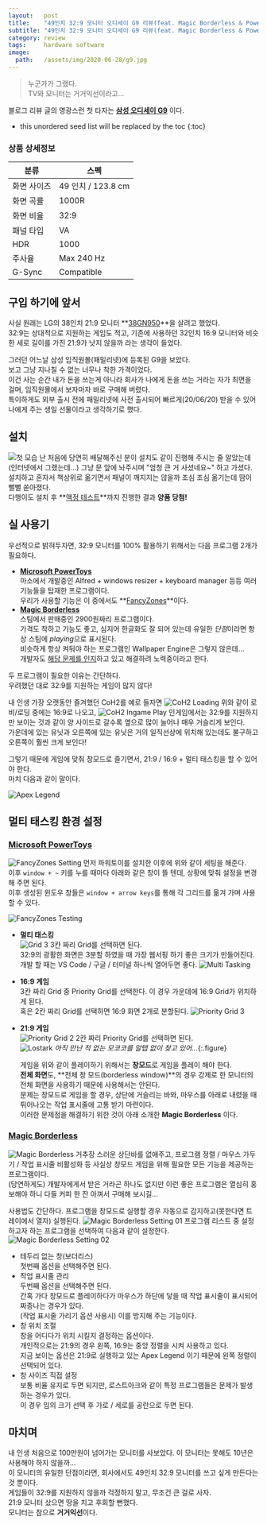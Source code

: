 ```yaml
---
layout:   post
title:    "49인치 32:9 모니터 오디세이 G9 리뷰(feat. Magic Borderless & PowerToys)"
subtitle: "49인치 32:9 모니터 오디세이 G9 리뷰(feat. Magic Borderless & PowerToys)"
category: review
tags:     hardware software
image:
  path:   /assets/img/2020-06-28/g9.jpg
---
```


> 누군가가 그랬다.<br>
> TV와 모니터는 거거익선이라고...

블로그 리뷰 글의 영광스런 첫 타자는 **[삼성 오디세이 G9](https://www.samsung.com/sec/monitors/gaming-lc49g95tsskxkr/)** 이다.

<!--more-->

* this unordered seed list will be replaced by the toc
{:toc}

### 상품 상세정보

| 분류 | 스펙 |
|-----|------|
| 화면 사이즈 | 49 인치 / 123.8 cm |
| 화면 곡률 | 1000R |
| 화면 비율 | 32:9 |
| 패널 타입 | VA |
| HDR | 1000 |
| 주사율 | Max 240 Hz |
| G-Sync | Compatible |

## 구입 하기에 앞서

사실 원래는 LG의 38인치 21:9 모니터 **[38GN950](https://www.lg.com/us/monitors/lg-38gn950-b-gaming-monitor)**을 살려고 했었다.<br>
32:9는 상대적으로 지원하는 게임도 적고, 기존에 사용하던 32인치 16:9 모니터와 비슷한 세로 길이를 가진 21:9가 낫지 않을까 라는 생각이 들었다.<br>

그러던 어느날 삼성 임직원몰(패밀리넷)에 등록된 G9을 보았다.<br>
보고 그냥 지나칠 수 없는 너무나 착한 가격이었다.<br>
이건 사는 순간 내가 돈을 쓰는게 아니라 회사가 나에게 돈을 쓰는 거라는 자가 최면을 걸며, 임직원몰에서 보자마자 바로 구매해 버렸다.<br>
특이하게도 외부 출시 전에 패밀리넷에 사전 출시되어 빠르게(20/06/20) 받을 수 있어 나에게 주는 생일 선물이라고 생각하기로 했다.

## 설치

![첫 모습](/assets/img/2020-06-28/g9_delivered.jpg)
난 처음에 당연히 배달해주신 분이 설치도 같이 진행해 주시는 줄 알았는데(인터넷에서 그랬는데...) 그냥 문 앞에 놔주시며 "엄청 큰 거 사셨네요~" 하고 가셨다.<br>
설치하고 혼자서 책상위로 옮기면서 패널이 깨지지는 않을까 조심 조심 옮기는데 땀이 뻘뻘 쏟아졌다.<br>
다행이도 설치 후 **[액정 테스트](http://www.monitor.co.kr/)**까지 진행한 결과 **양품 당첨!**

## 실 사용기

우선적으로 밝혀두자면, 32:9 모니터를 100% 활용하기 위해서는 다음 프로그램 2개가 필요하다.

* **[Microsoft PowerToys](https://github.com/microsoft/PowerToys)**<br>
    마소에서 개발중인 Alfred + windows resizer + keyboard manager 등등 여러 기능들을 탑재한 프로그램이다.<br>
    우리가 사용할 기능은 이 중에서도 **[FancyZones](https://github.com/microsoft/PowerToys/wiki/FancyZones-Overview)**이다.
* **[Magic Borderless](https://store.steampowered.com/app/1022230/Magic_Borderless/)**<br>
    스팀에서 판매중인 2900원짜리 프로그램이다.<br>
    가격도 착하고 기능도 좋고, 심지어 한글화도 잘 되어 있는데 유일한 *단점*이라면 항상 스팀에 *playing*으로 표시된다.<br>
    비슷하게 항상 켜둬야 하는 프로그램인 Wallpaper Engine은 그렇지 않은데...<br>
    개발자도 [해당 문제를 인지](https://steamcommunity.com/app/1022230)하고 있고 해결하려 노력중이라고 한다.

두 프로그램이 필요한 이유는 간단하다.<br>
우려했던 대로 32:9를 지원하는 게임이 많지 않다!

내 인생 가장 오랫동안 즐겨했던 CoH2를 예로 들자면
![CoH2 Loading](/assets/img/2020-06-28/coh2_loading.jpg)
위와 같이 로비/로딩 중에는 16:9로 나오고,
![CoH2 Ingame Play](/assets/img/2020-06-28/coh2_ingame.jpg)
인게임에서는 32:9를 지원하지만 보이는 것과 같이 양 사이드로 갈수록 옆으로 많이 늘어나 매우 거슬리게 보인다.<br>
가운데에 있는 유닛과 오른쪽에 있는 유닛은 거의 일직선상에 위치해 있는데도 불구하고 오른쪽이 훨씬 크게 보인다!

그렇기 때문에 게임에 맞춰 창모드로 즐기면서, 21:9 / 16:9 + 멀티 태스킹을 할 수 있어야 한다.<br>
마치 다음과 같이 말이다.

![Apex Legend](/assets/img/2020-06-28/apex_split.png)

## 멀티 태스킹 환경 설정

### [Microsoft PowerToys](https://github.com/microsoft/PowerToys)

![FancyZones Setting](/assets/img/2020-06-28/fancyzones_setting.png)
먼저 파워토이를 설치한 이후에 위와 같이 세팅을 해준다.<br>
이후 `window + ~` 키를 누를 때마다 아래와 같은 창이 뜰 텐데, 상황에 맞춰 설정을 변경해 주면 된다.<br>
이후 생성된 윈도우 창들은 `window + arrow keys`를 통해 각 그리드를 옮겨 가며 사용할 수 있다.

![FancyZones Testing](/assets/img/2020-06-28/fancyzone.gif)

* **멀티 태스킹**<br>
    ![Grid 3](/assets/img/2020-06-28/grid3.png)
    3칸 짜리 Grid를 선택하면 된다.<br>
    32:9의 광활한 화면은 3분할 하였을 때 가장 웹서핑 하기 좋은 크기가 만들어진다.<br>
    개발 할 때는 VS Code / 구글 / 터미널 하나씩 열어두면 좋다.
    ![Multi Tasking](/assets/img/2020-06-28/blog.png)
* **16:9 게임**<br>
    3칸 짜리 Grid 중 Priority Grid를 선택한다. 이 경우 가운데에 16:9 Grid가 위치하게 된다.<br>
    혹은 2칸 짜리 Grid를 선택하면 16:9 화면 2개로 분할된다.
    ![Priority Grid 3](/assets/img/2020-06-28/coh2_split.png)
* **21:9 게임**<br>
    ![Priority Grid 2](/assets/img/2020-06-28/grid2.png)
    2칸 짜리 Priority Grid를 선택하면 된다.<br>
    ![Lostark](/assets/img/2020-06-28/lostark.png)
    *아직 만난 적 없는 모코코를 알탭 없이 찾고 있어...*{:.figure}

    게임을 위와 같이 플레이하기 위해서는 **창모드**로 게임을 플레이 해야 한다.<br>
    **전체 화면**도, **전체 창 모드(borderless window)**의 경우 강제로 한 모니터의 전체 화면을 사용하기 때문에 사용해서는 안된다.<br>
    문제는 창모드로 게임을 할 경우, 상단에 거슬리는 바와, 마우스를 아래로 내렸을 때 튀어나오는 작업 표시줄에 고통 받기 마련이다.<br>
    이러한 문제점을 해결하기 위한 것이 아래 소개한 **Magic Borderless** 이다.

### [Magic Borderless](https://store.steampowered.com/app/1022230/Magic_Borderless/)

![Magic Borderless](/assets/img/2020-06-28/magic_borderless.gif)
거추장 스러운 상단바를 없애주고, 프로그램 정렬 / 마우스 가두기 / 작업 표시줄 비활성화 등 사실상 창모드 게임을 위해 필요한 모든 기능을 제공하는 프로그램이다.<br>
(당연하게도) 개발자에게서 받은 거라곤 하나도 없지만 이런 좋은 프로그램은 열심히 홍보해야 하니 다들 커피 한 잔 아껴서 구매해 보시길...

사용법도 간단하다. 프로그램을 창모드로 실행할 경우 자동으로 감지하고(못한다면 트레이에서 열자) 실행된다.
![Magic Borderless Setting 01](/assets/img/2020-06-28/magic_borderless_01.png)
프로그램 리스트 중 설정하고자 하는 프로그램을 선택하여 다음과 같이 설정한다.
![Magic Borderless Setting 02](/assets/img/2020-06-28/magic_borderless_02.png)

* 테두리 없는 창(보더리스)<br>
    첫번째 옵션을 선택해주면 된다.
* 작업 표시줄 관리<br>
    두번째 옵션을 선택해주면 된다.<br>
    간혹 가다 창모드로 플레이하다가 마우스가 하단에 닿을 때 작업 표시줄이 표시되어 짜증나는 경우가 있다.<br>
    (작업 표시줄 가리기 옵션 사용시) 이를 방지해 주는 기능이다.
* 창 위치 조절<br>
    창을 어디다가 위치 시킬지 결정하는 옵션이다.<br>
    개인적으로는 21:9의 경우 왼쪽, 16:9는 중앙 정렬을 시켜 사용하고 있다.<br>
    지금 보이는 옵션은 21:9로 실행하고 있는 Apex Legend 이기 때문에 왼쪽 정렬이 선택되어 있다.
* 창 사이즈 직접 설정<br>
    보통 비율 유지로 두면 되지만, 로스트아크와 같이 특정 프로그램들은 문제가 발생하는 경우가 있다.<br>
    이 경우 임의 크기 선택 후 가로 / 세로를 공란으로 두면 된다.

## 마치며

내 인생 처음으로 100만원이 넘어가는 모니터를 사보았다. 이 모니터는 못해도 10년은 사용해야 하지 않을까...<br>
이 모니터의 유일한 단점이라면, 회사에서도 49인치 32:9 모니터를 쓰고 싶게 만든다는 것 뿐이다.<br>
게임들이 32:9를 지원하지 않을까 걱정하지 말고, 무조건 큰 걸로 사자.<br>
21:9 모니터 샀으면 땅을 치고 후회할 뻔했다.<br>
모니터는 참으로 **거거익선**이다.
